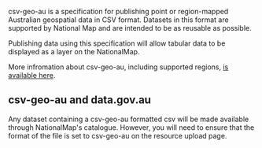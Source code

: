 csv-geo-au is a specification for publishing point or region-mapped Australian geospatial data in CSV format. Datasets in this format are supported by National Map and are intended to be as reusable as possible.

Publishing data using this specification will allow tabular data to be displayed as a layer on the NationalMap. 

More infromation about csv-geo-au, including supported regions, [is available here](https://github.com/TerriaJS/nationalmap/wiki/csv-geo-au).

## csv-geo-au and data.gov.au

Any dataset containing a csv-geo-au formatted csv will be made available through NationalMap's catalogue. However, you will need to ensure that the format of the file is set to csv-geo-au on the resource upload page.
